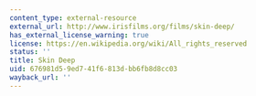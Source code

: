 ```yaml
---
content_type: external-resource
external_url: http://www.irisfilms.org/films/skin-deep/
has_external_license_warning: true
license: https://en.wikipedia.org/wiki/All_rights_reserved
status: ''
title: Skin Deep
uid: 676981d5-9ed7-41f6-813d-bb6fb8d8cc03
wayback_url: ''
---
```

